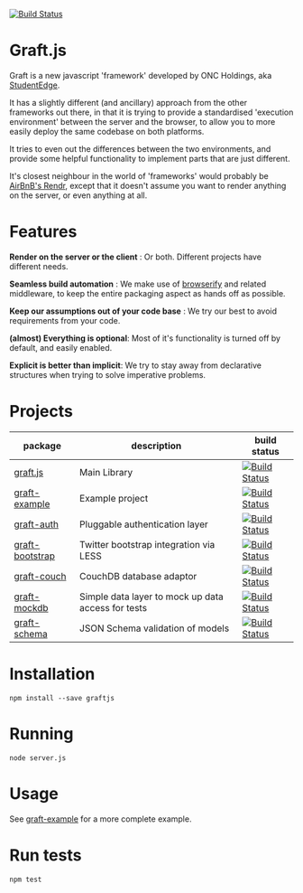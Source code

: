[![Build Status](https://travis-ci.org/ONCHoldings/graft.js.png)](https://travis-ci.org/ONCHoldings/graft.js)

Graft.js
========

Graft is a new javascript 'framework' developed by ONC Holdings, aka [StudentEdge](http://getstudentedge.com).

It has a slightly different (and ancillary) approach from the other frameworks out there, in that it is trying to provide a standardised 'execution environment' between the server and the browser, to allow you to more easily deploy the same codebase on both platforms.

It tries to even out the differences between the two environments, and provide some helpful functionality to implement parts that are just different.

It's closest neighbour in the world of 'frameworks' would probably be [AirBnB's Rendr](https://github.com/airbnb/rendr), except that it doesn't assume you want to render anything on the server, or even anything at all.

Features
========

__Render on the server or the client__ : Or both. Different projects have different needs.

__Seamless build automation__ : We make use of [browserify](http://browserify.org) and related middleware, to keep the entire packaging aspect as hands off as possible.

__Keep our assumptions out of your code base__ : We try our best to avoid requirements from your code.

__(almost) Everything is optional__: Most of it's functionality is turned off by default, and easily enabled.

__Explicit is better than implicit__: We try to stay away from declarative structures when trying to solve imperative problems.

<a name='projects'></a>
Projects
========

package | description | build status
---|---|---
[graft.js](https://github.com/ONCHoldings/graft.js)|Main Library|[![Build Status](https://travis-ci.org/ONCHoldings/graft.js.png)](https://travis-ci.org/ONCHoldings/graft.js)
[graft-example](https://github.com/ONCHoldings/graft-example)|Example project|[![Build Status](https://travis-ci.org/ONCHoldings/graft-example.png)](https://travis-ci.org/ONCHoldings/graft-example)
[graft-auth](https://github.com/ONCHoldings/graft-auth)|Pluggable authentication layer|[![Build Status](https://travis-ci.org/ONCHoldings/graft-auth.png)](https://travis-ci.org/ONCHoldings/graft-auth)
[graft-bootstrap](https://github.com/ONCHoldings/graft-bootstrap)|Twitter bootstrap integration via LESS|[![Build Status](https://travis-ci.org/ONCHoldings/graft-bootstrap.png)](https://travis-ci.org/ONCHoldings/graft-bootstrap)
[graft-couch](https://github.com/ONCHoldings/graft-couch)|CouchDB database adaptor|[![Build Status](https://travis-ci.org/ONCHoldings/graft-couch.png)](https://travis-ci.org/ONCHoldings/graft-couch)
[graft-mockdb](https://github.com/ONCHoldings/graft-mockdb)|Simple data layer to mock up data access for tests|[![Build Status](https://travis-ci.org/ONCHoldings/graft-mockdb.png)](https://travis-ci.org/ONCHoldings/graft-mockdb)
[graft-schema](https://github.com/ONCHoldings/graft-schema)|JSON Schema validation of models|[![Build Status](https://travis-ci.org/ONCHoldings/graft-schema.png)](https://travis-ci.org/ONCHoldings/graft-schema)

Installation
============

	npm install --save graftjs

Running
=======

    node server.js
    
Usage
=====

See [graft-example](https://github.com/ONCHoldings/graft-example) for a more complete example.

Run tests
=========

    npm test
